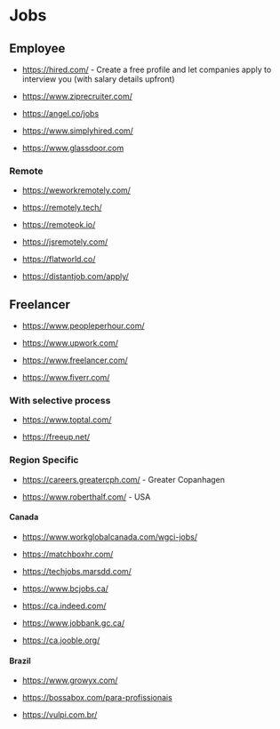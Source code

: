 # Jobs

## Employee

- <https://hired.com/> - Create a free profile and let companies apply to interview you (with salary details upfront)

- <https://www.ziprecruiter.com/>

- <https://angel.co/jobs>

- <https://www.simplyhired.com/>

- <https://www.glassdoor.com>

### Remote

- <https://weworkremotely.com/>

- <https://remotely.tech/>

- <https://remoteok.io/>

- <https://jsremotely.com/>

- <https://flatworld.co/>

- <https://distantjob.com/apply/>

## Freelancer

- <https://www.peopleperhour.com/>

- <https://www.upwork.com/>

- <https://www.freelancer.com/>

- <https://www.fiverr.com/>

### With selective process

- <https://www.toptal.com/>

- <https://freeup.net/>

### Region Specific

- <https://careers.greatercph.com/> - Greater Copanhagen

- <https://www.roberthalf.com/> - USA

#### Canada

- <https://www.workglobalcanada.com/wgci-jobs/>

- <https://matchboxhr.com/>

- <https://techjobs.marsdd.com/>

- <https://www.bcjobs.ca/>

- <https://ca.indeed.com/>

- <https://www.jobbank.gc.ca/>

- <https://ca.jooble.org/>

#### Brazil

- <https://www.growyx.com/>

- <https://bossabox.com/para-profissionais>

- <https://vulpi.com.br/>
